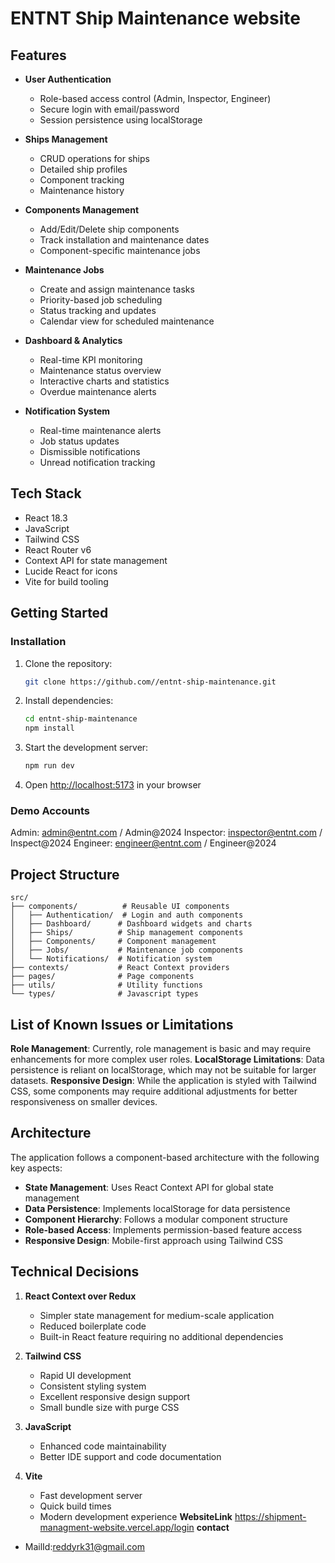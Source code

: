 # ENTNT Ship Maintenance website
## Features

- **User Authentication**
  - Role-based access control (Admin, Inspector, Engineer)
  - Secure login with email/password
  - Session persistence using localStorage

- **Ships Management**
  - CRUD operations for ships
  - Detailed ship profiles
  - Component tracking
  - Maintenance history

- **Components Management**
  - Add/Edit/Delete ship components
  - Track installation and maintenance dates
  - Component-specific maintenance jobs

- **Maintenance Jobs**
  - Create and assign maintenance tasks
  - Priority-based job scheduling
  - Status tracking and updates
  - Calendar view for scheduled maintenance

- **Dashboard & Analytics**
  - Real-time KPI monitoring
  - Maintenance status overview
  - Interactive charts and statistics
  - Overdue maintenance alerts

- **Notification System**
  - Real-time maintenance alerts
  - Job status updates
  - Dismissible notifications
  - Unread notification tracking

## Tech Stack

- React 18.3
- JavaScript
- Tailwind CSS
- React Router v6
- Context API for state management
- Lucide React for icons
- Vite for build tooling

## Getting Started
### Installation

1. Clone the repository:
   ```bash
   git clone https://github.com//entnt-ship-maintenance.git
   ```

2. Install dependencies:
   ```bash
   cd entnt-ship-maintenance
   npm install
   ```

3. Start the development server:
   ```bash
   npm run dev
   ```

4. Open [http://localhost:5173](http://localhost:5173) in your browser

### Demo Accounts
Admin: admin@entnt.com / Admin@2024
Inspector: inspector@entnt.com / Inspect@2024
Engineer: engineer@entnt.com / Engineer@2024

## Project Structure

```
src/
├── components/          # Reusable UI components
│   ├── Authentication/  # Login and auth components
│   ├── Dashboard/      # Dashboard widgets and charts
│   ├── Ships/          # Ship management components
│   ├── Components/     # Component management
│   ├── Jobs/           # Maintenance job components
│   └── Notifications/  # Notification system
├── contexts/           # React Context providers
├── pages/              # Page components
├── utils/              # Utility functions
└── types/              # Javascript types
```

## List of Known Issues or Limitations
**Role Management**: Currently, role management is basic and may require enhancements for more complex user roles.
**LocalStorage Limitations**: Data persistence is reliant on localStorage, which may not be suitable for larger datasets.
**Responsive Design**: While the application is styled with Tailwind CSS, some components may require additional adjustments for better responsiveness on smaller devices.

## Architecture

The application follows a component-based architecture with the following key aspects:

- **State Management**: Uses React Context API for global state management
- **Data Persistence**: Implements localStorage for data persistence
- **Component Hierarchy**: Follows a modular component structure
- **Role-based Access**: Implements permission-based feature access
- **Responsive Design**: Mobile-first approach using Tailwind CSS

## Technical Decisions

1. **React Context over Redux**
   - Simpler state management for medium-scale application
   - Reduced boilerplate code
   - Built-in React feature requiring no additional dependencies

2. **Tailwind CSS**
   - Rapid UI development
   - Consistent styling system
   - Excellent responsive design support
   - Small bundle size with purge CSS

3. **JavaScript**
   - Enhanced code maintainability
   - Better IDE support and code documentation

4. **Vite**
   - Fast development server
   - Quick build times
   - Modern development experience
**WebsiteLink**
https://shipment-managment-website.vercel.app/login
**contact**
 - MailId:reddyrk31@gmail.com

